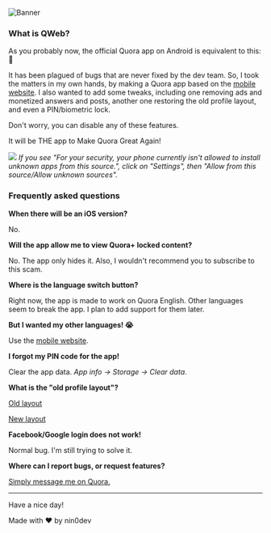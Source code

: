![Banner](https://i.imgur.com/vBvxBAw_d.webp?maxwidth=900&fidelity=grand)

### What is QWeb?
As you probably now, the official Quora app on Android is equivalent to this: 💩

It has been plagued of bugs that are never fixed by the dev team. So, I took the matters in my own hands, by making a Quora app based on the [mobile website](https://www.quora.com?prevent_redirect=1). I also wanted to add some tweaks, including one removing ads and monetized answers and posts, another one restoring the old profile layout, and even a PIN/biometric lock.

Don't worry, you can disable any of these features.

It will be THE app to Make Quora Great Again!

<a href="https://github.com/nin0-dev/QWeb/releases/latest/download/QWeb.apk"><img src="https://i.imgur.com/vBvxBAw_d.webp?maxwidth=900&fidelity=grand"/></a>
*If you see "For your security, your phone currently isn't allowed to install unknown apps from this source.", click on "Settings", then "Allow from this source/Allow unknown sources".*
### Frequently asked questions
**When there will be an iOS version?**

No.

**Will the app allow me to view Quora+ locked content?**

No. The app only hides it. Also, I wouldn't recommend you to subscribe to this scam.

**Where is the language switch button?**

Right now, the app is made to work on Quora English. Other languages seem to break the app. I plan to add support for them later.

**But I wanted my other languages! 😭**

Use the [mobile website](https://www.quora.com?prevent_redirect=1).

**I forgot my PIN code for the app!**

Clear the app data. *App info -> Storage -> Clear data*.

**What is the "old profile layout"?**

[Old layout](https://i.imgur.com/LjLkkPX.png) 

[New layout](https://i.imgur.com/hyg09Oq.png)

**Facebook/Google login does not work!**

Normal bug. I'm still trying to solve it.

**Where can I report bugs, or request features?**

[Simply message me on Quora.](https://www.quora.com/profile/Somebody-in-the-Universe)

<hr/>

Have a nice day!

Made with ❤️ by nin0dev

